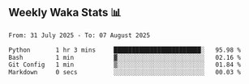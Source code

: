 ## Weekly Waka Stats 📊
<!--START_SECTION:waka-->

```txt
From: 31 July 2025 - To: 07 August 2025

Python       1 hr 3 mins     ████████████████████████░   95.98 %
Bash         1 min           ▓░░░░░░░░░░░░░░░░░░░░░░░░   02.16 %
Git Config   1 min           ▒░░░░░░░░░░░░░░░░░░░░░░░░   01.84 %
Markdown     0 secs          ░░░░░░░░░░░░░░░░░░░░░░░░░   00.03 %
```

<!--END_SECTION:waka-->

<!--

Here are some ideas to get you started:

- 🔭 I’m currently working on (way to add branches committed on)
- 🌱 I’m currently learning Web Frameworks and Machine Learning! (Lisp, JS (react & angular), Python, and __)
- 💬 Ask me about ...
- 📫 How to reach me: 
- 😄 Pronouns: He/Him/His
- ⚡ Fun fact: ...

that-recsys-lab
-->
